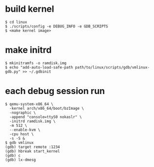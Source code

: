 # build kernel
```plaintext
$ cd linux
$ ./scripts/config -e DEBUG_INFO -e GDB_SCRIPTS
$ <make kernel image>
```
  
# make initrd
```plaintext
$ mkinitramfs -o ramdisk.img
$ echo "add-auto-load-safe-path path/to/linux/scripts/gdb/vmlinux-gdb.py" >> ~/.gdbinit
```

# each debug session run
```plaintext
$ qemu-system-x86_64 \
  -kernel arch/x86_64/boot/bzImage \
  -nographic \
  -append "console=ttyS0 nokaslr" \
  -initrd ramdisk.img \
  -m 512 \
  --enable-kvm \
  -cpu host \
  -s -S &
$ gdb vmlinux
(gdb) target remote :1234
(gdb) hbreak start_kernel
(gdb) c
(gdb) lx-dmesg
```
